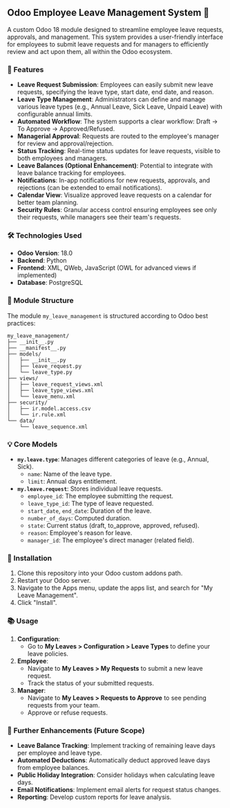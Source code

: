 ## Odoo Employee Leave Management System 🌟

A custom Odoo 18 module designed to streamline employee leave requests, approvals, and management. This system provides a user-friendly interface for employees to submit leave requests and for managers to efficiently review and act upon them, all within the Odoo ecosystem.

### 🚀 Features

  * **Leave Request Submission**: Employees can easily submit new leave requests, specifying the leave type, start date, end date, and reason.
  * **Leave Type Management**: Administrators can define and manage various leave types (e.g., Annual Leave, Sick Leave, Unpaid Leave) with configurable annual limits.
  * **Automated Workflow**: The system supports a clear workflow: Draft -\> To Approve -\> Approved/Refused.
  * **Managerial Approval**: Requests are routed to the employee's manager for review and approval/rejection.
  * **Status Tracking**: Real-time status updates for leave requests, visible to both employees and managers.
  * **Leave Balances (Optional Enhancement)**: Potential to integrate with leave balance tracking for employees.
  * **Notifications**: In-app notifications for new requests, approvals, and rejections (can be extended to email notifications).
  * **Calendar View**: Visualize approved leave requests on a calendar for better team planning.
  * **Security Rules**: Granular access control ensuring employees see only their requests, while managers see their team's requests.

### 🛠️ Technologies Used

  * **Odoo Version**: 18.0
  * **Backend**: Python
  * **Frontend**: XML, QWeb, JavaScript (OWL for advanced views if implemented)
  * **Database**: PostgreSQL

### 📂 Module Structure

The module `my_leave_management` is structured according to Odoo best practices:

```
my_leave_management/
├── __init__.py
├── __manifest__.py
├── models/
│   ├── __init__.py
│   ├── leave_request.py
│   └── leave_type.py
├── views/
│   ├── leave_request_views.xml
│   ├── leave_type_views.xml
│   └── leave_menu.xml
├── security/
│   ├── ir.model.access.csv
│   └── ir.rule.xml
└── data/
    └── leave_sequence.xml
```

### 💡 Core Models

  * **`my.leave.type`**: Manages different categories of leave (e.g., Annual, Sick).
      * `name`: Name of the leave type.
      * `limit`: Annual days entitlement.
  * **`my.leave.request`**: Stores individual leave requests.
      * `employee_id`: The employee submitting the request.
      * `leave_type_id`: The type of leave requested.
      * `start_date`, `end_date`: Duration of the leave.
      * `number_of_days`: Computed duration.
      * `state`: Current status (draft, to\_approve, approved, refused).
      * `reason`: Employee's reason for leave.
      * `manager_id`: The employee's direct manager (related field).

### 🚀 Installation

1.  Clone this repository into your Odoo custom addons path.
2.  Restart your Odoo server.
3.  Navigate to the Apps menu, update the apps list, and search for "My Leave Management".
4.  Click "Install".

### 📚 Usage

1.  **Configuration**:
      * Go to **My Leaves \> Configuration \> Leave Types** to define your leave policies.
2.  **Employee**:
      * Navigate to **My Leaves \> My Requests** to submit a new leave request.
      * Track the status of your submitted requests.
3.  **Manager**:
      * Navigate to **My Leaves \> Requests to Approve** to see pending requests from your team.
      * Approve or refuse requests.

### 📝 Further Enhancements (Future Scope)

  * **Leave Balance Tracking**: Implement tracking of remaining leave days per employee and leave type.
  * **Automated Deductions**: Automatically deduct approved leave days from employee balances.
  * **Public Holiday Integration**: Consider holidays when calculating leave days.
  * **Email Notifications**: Implement email alerts for request status changes.
  * **Reporting**: Develop custom reports for leave analysis.
